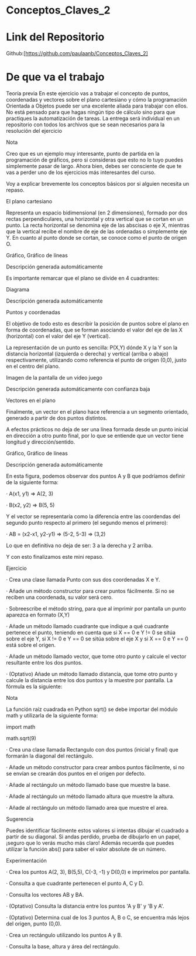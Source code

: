 # Conceptos_Claves_2

# Link del Repositorio
Github:[https://github.com/paulaanb/Conceptos_Claves_2]

# De que va el trabajo

Teoría previa
En este ejercicio vas a trabajar el concepto de puntos, coordenadas y vectores sobre el plano cartesiano y cómo la programación Orientada a Objetos puede ser una excelente aliada para trabajar con ellos. No está pensado para que hagas ningún tipo de cálculo sino para que practiques la automatización de tareas. La entrega será individual en un repositorio con todos los archivos que se sean necesarios para la resolución del ejercicio

Nota

Creo que es un ejemplo muy interesante, punto de partida en la programación de gráficos, pero si consideras que esto no lo tuyo puedes simplemente pasar de largo. Ahora bien, debes ser consciente de que te vas a perder uno de los ejercicios más interesantes del curso.

Voy a explicar brevemente los conceptos básicos por si alguien necesita un repaso.

El plano cartesiano

Representa un espacio bidimensional (en 2 dimensiones), formado por dos rectas perpendiculares, una horizontal y otra vertical que se cortan en un punto. La recta horizontal se denomina eje de las abscisas o eje X, mientras que la vertical recibe el nombre de eje de las ordenadas o simplemente eje Y. En cuanto al punto donde se cortan, se conoce como el punto de origen O.

Gráfico, Gráfico de líneas

Descripción generada automáticamente

Es importante remarcar que el plano se divide en 4 cuadrantes:

Diagrama

Descripción generada automáticamente

Puntos y coordenadas

El objetivo de todo esto es describir la posición de puntos sobre el plano en forma de coordenadas, que se forman asociando el valor del eje de las X (horizontal) con el valor del eje Y (vertical).

La representación de un punto es sencilla: P(X,Y) dónde X y la Y son la distancia horizontal (izquierda o derecha) y vertical (arriba o abajo) respectivamente, utilizando como referencia el punto de origen (0,0), justo en el centro del plano.

Imagen de la pantalla de un video juego

Descripción generada automáticamente con confianza baja

Vectores en el plano

Finalmente, un vector en el plano hace referencia a un segmento orientado, generado a partir de dos puntos distintos.

A efectos prácticos no deja de ser una línea formada desde un punto inicial en dirección a otro punto final, por lo que se entiende que un vector tiene longitud y dirección/sentido.

Gráfico, Gráfico de líneas

Descripción generada automáticamente

En esta figura, podemos observar dos puntos A y B que podríamos definir de la siguiente forma:

·        A(x1, y1) => A(2, 3)

·        B(x2, y2) => B(5, 5)

Y el vector se representaría como la diferencia entre las coordendas del segundo punto respecto al primero (el segundo menos el primero):

·        AB = (x2-x1, y2-y1) => (5-2, 5-3) => (3,2)

Lo que en definitiva no deja de ser: 3 a la derecha y 2 arriba.

Y con esto finalizamos este mini repaso.

Ejercicio

·        Crea una clase llamada Punto con sus dos coordenadas X e Y.

·        Añade un método constructor para crear puntos fácilmente. Si no se reciben una coordenada, su valor será cero.

·        Sobreescribe el método string, para que al imprimir por pantalla un punto aparezca en formato (X,Y)

·        Añade un método llamado cuadrante que indique a qué cuadrante pertenece el punto, teniendo en cuenta que si X == 0 e Y != 0 se sitúa sobre el eje Y, si X != 0 e Y == 0 se sitúa sobre el eje X y si X == 0 e Y == 0 está sobre el origen.

·        Añade un método llamado vector, que tome otro punto y calcule el vector resultante entre los dos puntos.

·        (Optativo) Añade un método llamado distancia, que tome otro punto y calcule la distancia entre los dos puntos y la muestre por pantalla. La fórmula es la siguiente:



Nota

La función raíz cuadrada en Python sqrt() se debe importar del módulo math y utilizarla de la siguiente forma:

import math

math.sqrt(9)

·        Crea una clase llamada Rectangulo con dos puntos (inicial y final) que formarán la diagonal del rectángulo.

·        Añade un método constructor para crear ambos puntos fácilmente, si no se envían se crearán dos puntos en el origen por defecto.

·        Añade al rectángulo un método llamado base que muestre la base.

·        Añade al rectángulo un método llamado altura que muestre la altura.

·        Añade al rectángulo un método llamado area que muestre el area.

Sugerencia

Puedes identificar fácilmente estos valores si intentas dibujar el cuadrado a partir de su diagonal. Si andas perdido, prueba de dibujarlo en un papel, ¡seguro que lo verás mucho más claro! Además recuerda que puedes utilizar la función abs() para saber el valor absolute de un número.

Experimentación

·        Crea los puntos A(2, 3), B(5,5), C(-3, -1) y D(0,0) e imprimelos por pantalla.

·        Consulta a que cuadrante pertenecen el punto A, C y D.

·        Consulta los vectores AB y BA.

·        (Optativo) Consulta la distancia entre los puntos 'A y B' y 'B y A'.

·        (Optativo) Determina cual de los 3 puntos A, B o C, se encuentra más lejos del origen, punto (0,0).

·        Crea un rectángulo utilizando los puntos A y B.

·        Consulta la base, altura y área del rectángulo.

